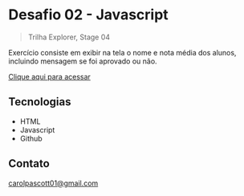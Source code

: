# Desafio 02 - Javascript

> Trilha Explorer, Stage 04

Exercício consiste em exibir na tela o nome e nota média dos alunos, incluindo mensagem se foi aprovado ou não.

[Clique aqui para acessar](https://carolpascott.github.io/desafio-js-media/)

## Tecnologias
- HTML
- Javascript
- Github

## Contato
carolpascott01@gmail.com
